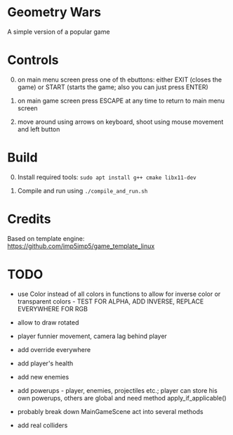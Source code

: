 # Geometry Wars

A simple version of a popular game

# Controls

0. on main menu screen press one of th ebuttons: either EXIT (closes the game) or START (starts the game; also you can just press ENTER)

1. on main game screen press ESCAPE at any time to return to main menu screen

2. move around using arrows on keyboard, shoot using mouse movement and left button

# Build

0. Install required tools: `sudo apt install g++ cmake libx11-dev`

1. Compile and run using `./compile_and_run.sh`

# Credits

Based on template engine: https://github.com/imp5imp5/game_template_linux

# TODO

- use Color instead of all colors in functions to allow for inverse color or transparent colors - TEST FOR ALPHA, ADD INVERSE, REPLACE EVERYWHERE FOR RGB


- allow to draw rotated

- player funnier movement, camera lag behind player

- add override everywhere


- add player's health

- add new enemies

- add powerups - player, enemies, projectiles etc.; player can store his own powerups, others are global and need method apply_if_applicable()


- probably break down MainGameScene act into several methods

- add real colliders
